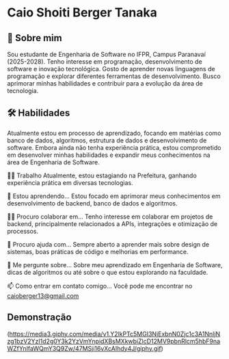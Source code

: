 
# Caio Shoiti Berger Tanaka




## 🚀 Sobre mim
Sou estudante de Engenharia de Software no IFPR, Campus Paranavaí (2025-2028). Tenho interesse em programação, desenvolvimento de software e inovação tecnológica. Gosto de aprender novas linguagens de programação e explorar diferentes ferramentas de desenvolvimento. Busco aprimorar minhas habilidades e contribuir para a evolução da área de tecnologia.
## 🛠 Habilidades
Atualmente estou em processo de aprendizado, focando em matérias como banco de dados, algoritmos, estrutura de dados e desenvolvimento de software. Embora ainda não tenha experiência prática, estou comprometido em desenvolver minhas habilidades e expandir meus conhecimentos na área de Engenharia de Software.

👩‍💻 Trabalho
Atualmente, estou estagiando na Prefeitura, ganhando experiência prática em diversas tecnologias.

🧠 Estou aprendendo...
Estou focado em aprimorar meus conhecimentos em desenvolvimento de backend, banco de dados e algoritmos.

👯‍♀️ Procuro colaborar em...
Tenho interesse em colaborar em projetos de backend, principalmente relacionados a APIs, integrações e otimização de processos.

🤔 Procuro ajuda com...
Sempre aberto a aprender mais sobre design de sistemas, boas práticas de código e melhorias em performance.

💬 Me pergunte sobre...
Sobre meu aprendizado em Engenharia de Software, dicas de algoritmos ou até sobre o que estou explorando na faculdade.

📫 Como entrar em contato comigo...
Você pode me encontrar no caioberger13@gmail.com


## Demonstração

(https://media3.giphy.com/media/v1.Y2lkPTc5MGI3NjExbnN0Zjc1c3A1NnljNzg1bzV2YzI1d2g0Y3k2YzVmYnpidXBsMXkwbiZlcD12MV9pbnRlcm5hbF9naWZfYnlfaWQmY3Q9Zw/47MSji16vXcAIhdy4J/giphy.gif)


